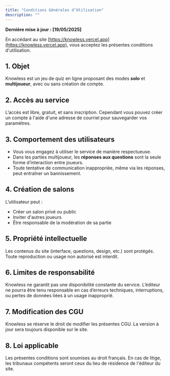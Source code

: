 ```yaml
---
title: "Conditions Générales d’Utilisation"
description: ""
---
```

**Dernière mise à jour : \[19/05/2025]**

En accédant au site [https://knowless.vercel.app](https://knowless.vercel.app), vous acceptez les présentes conditions d'utilisation.

## 1. Objet

Knowless est un jeu de quiz en ligne proposant des modes **solo** et **multijoueur**, avec ou sans création de compte.

## 2. Accès au service

L’accès est libre, gratuit, et sans inscription. Cependant vous pouvez créer un compte à l'aide d'une adresse de courriel pour sauvegarder vos paramètres.

## 3. Comportement des utilisateurs

* Vous vous engagez à utiliser le service de manière respectueuse.
* Dans les parties multijoueur, les **réponses aux questions** sont la seule forme d’interaction entre joueurs.
* Toute tentative de communication inappropriée, même via les réponses, peut entraîner un bannissement.

## 4. Création de salons

L’utilisateur peut :

* Créer un salon privé ou public
* Inviter d'autres joueurs
* Être responsable de la modération de sa partie

## 5. Propriété intellectuelle

Les contenus du site (interface, questions, design, etc.) sont protégés. Toute reproduction ou usage non autorisé est interdit.

## 6. Limites de responsabilité

Knowless ne garantit pas une disponibilité constante du service. L’éditeur ne pourra être tenu responsable en cas d’erreurs techniques, interruptions, ou pertes de données liées à un usage inapproprié.

## 7. Modification des CGU

Knowless se réserve le droit de modifier les présentes CGU. La version à jour sera toujours disponible sur le site.

## 8. Loi applicable

Les présentes conditions sont soumises au droit français. En cas de litige, les tribunaux compétents seront ceux du lieu de résidence de l'éditeur du site.